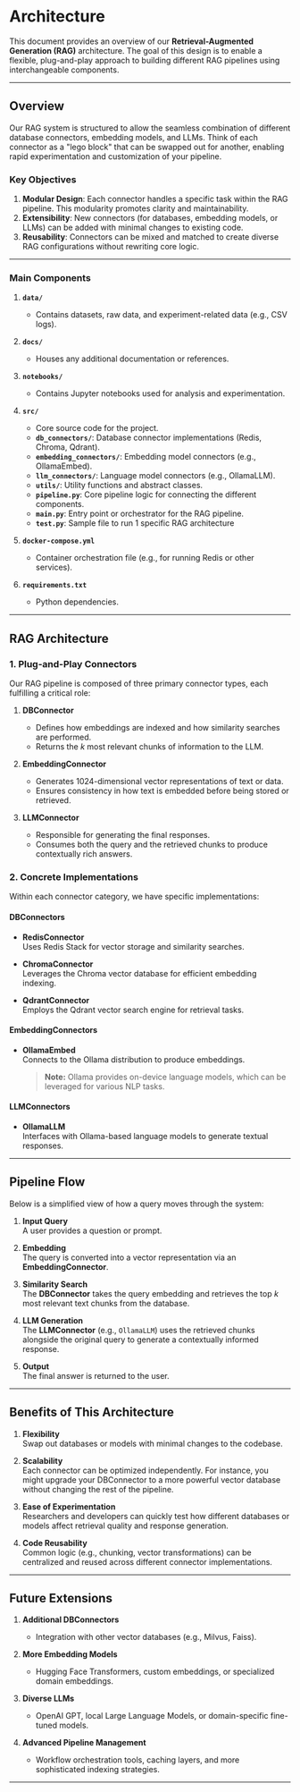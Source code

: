 # Architecture

This document provides an overview of our **Retrieval-Augmented Generation (RAG)** architecture. The goal of this design is to enable a flexible, plug-and-play approach to building different RAG pipelines using interchangeable components.

---

## Overview

Our RAG system is structured to allow the seamless combination of different database connectors, embedding models, and LLMs. Think of each connector as a "lego block" that can be swapped out for another, enabling rapid experimentation and customization of your pipeline.

### Key Objectives

1. **Modular Design**: Each connector handles a specific task within the RAG pipeline. This modularity promotes clarity and maintainability.
2. **Extensibility**: New connectors (for databases, embedding models, or LLMs) can be added with minimal changes to existing code.
3. **Reusability**: Connectors can be mixed and matched to create diverse RAG configurations without rewriting core logic.

---


### Main Components

1. **`data/`**  
   - Contains datasets, raw data, and experiment-related data (e.g., CSV logs).

2. **`docs/`**  
   - Houses any additional documentation or references.

3. **`notebooks/`**  
   - Contains Jupyter notebooks used for analysis and experimentation.

4. **`src/`**  
   - Core source code for the project.
   - **`db_connectors/`**: Database connector implementations (Redis, Chroma, Qdrant).
   - **`embedding_connectors/`**: Embedding model connectors (e.g., OllamaEmbed).
   - **`llm_connectors/`**: Language model connectors (e.g., OllamaLLM).
   - **`utils/`**: Utility functions and abstract classes.
   - **`pipeline.py`**: Core pipeline logic for connecting the different components.
   - **`main.py`**: Entry point or orchestrator for the RAG pipeline.
   - **`test.py`**: Sample file to run 1 specific RAG architecture

5. **`docker-compose.yml`**  
   - Container orchestration file (e.g., for running Redis or other services).

6. **`requirements.txt`**  
   - Python dependencies.

---

## RAG Architecture

### 1. Plug-and-Play Connectors

Our RAG pipeline is composed of three primary connector types, each fulfilling a critical role:

1. **DBConnector**  
   - Defines how embeddings are indexed and how similarity searches are performed.  
   - Returns the *k* most relevant chunks of information to the LLM.

2. **EmbeddingConnector**  
   - Generates 1024-dimensional vector representations of text or data.
   - Ensures consistency in how text is embedded before being stored or retrieved.

3. **LLMConnector**  
   - Responsible for generating the final responses.
   - Consumes both the query and the retrieved chunks to produce contextually rich answers.

### 2. Concrete Implementations

Within each connector category, we have specific implementations:

#### DBConnectors
- **RedisConnector**  
  Uses Redis Stack for vector storage and similarity searches.

- **ChromaConnector**  
  Leverages the Chroma vector database for efficient embedding indexing.

- **QdrantConnector**  
  Employs the Qdrant vector search engine for retrieval tasks.

#### EmbeddingConnectors
- **OllamaEmbed**  
  Connects to the Ollama distribution to produce embeddings.  
  > **Note:** Ollama provides on-device language models, which can be leveraged for various NLP tasks.

#### LLMConnectors
- **OllamaLLM**  
  Interfaces with Ollama-based language models to generate textual responses.

---

## Pipeline Flow

Below is a simplified view of how a query moves through the system:

1. **Input Query**  
   A user provides a question or prompt.

2. **Embedding**  
   The query is converted into a vector representation via an **EmbeddingConnector**.

3. **Similarity Search**  
   The **DBConnector** takes the query embedding and retrieves the top *k* most relevant text chunks from the database.

4. **LLM Generation**  
   The **LLMConnector** (e.g., `OllamaLLM`) uses the retrieved chunks alongside the original query to generate a contextually informed response.

5. **Output**  
   The final answer is returned to the user.

---

## Benefits of This Architecture

1. **Flexibility**  
   Swap out databases or models with minimal changes to the codebase.

2. **Scalability**  
   Each connector can be optimized independently. For instance, you might upgrade your DBConnector to a more powerful vector database without changing the rest of the pipeline.

3. **Ease of Experimentation**  
   Researchers and developers can quickly test how different databases or models affect retrieval quality and response generation.

4. **Code Reusability**  
   Common logic (e.g., chunking, vector transformations) can be centralized and reused across different connector implementations.

---

## Future Extensions

1. **Additional DBConnectors**  
   - Integration with other vector databases (e.g., Milvus, Faiss).

2. **More Embedding Models**  
   - Hugging Face Transformers, custom embeddings, or specialized domain embeddings.

3. **Diverse LLMs**  
   - OpenAI GPT, local Large Language Models, or domain-specific fine-tuned models.

4. **Advanced Pipeline Management**  
   - Workflow orchestration tools, caching layers, and more sophisticated indexing strategies.

---
